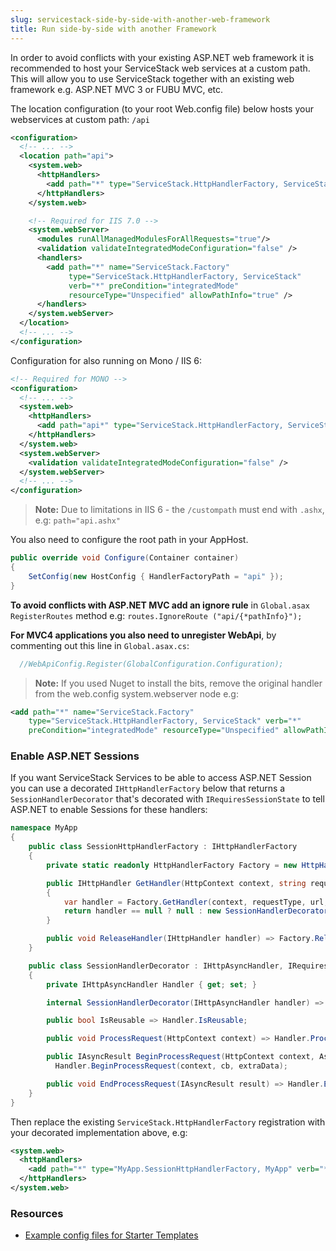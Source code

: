 ```yaml
---
slug: servicestack-side-by-side-with-another-web-framework
title: Run side-by-side with another Framework
---
```


In order to avoid conflicts with your existing ASP.NET web framework it is recommended to host your ServiceStack web services at a custom path.
This will allow you to use ServiceStack together with an existing web framework e.g. ASP.NET MVC 3 or FUBU MVC, etc.

The location configuration (to your root Web.config file) below hosts your webservices at custom path: `/api`

```xml
<configuration>
  <!-- ... --> 
  <location path="api">
    <system.web>
      <httpHandlers>
        <add path="*" type="ServiceStack.HttpHandlerFactory, ServiceStack" verb="*"/>
      </httpHandlers>
    </system.web>

    <!-- Required for IIS 7.0 -->
    <system.webServer>
      <modules runAllManagedModulesForAllRequests="true"/>
      <validation validateIntegratedModeConfiguration="false" />
      <handlers>
        <add path="*" name="ServiceStack.Factory" 
             type="ServiceStack.HttpHandlerFactory, ServiceStack" 
             verb="*" preCondition="integratedMode" 
             resourceType="Unspecified" allowPathInfo="true" />
      </handlers>
    </system.webServer>
  </location>
  <!-- ... --> 
</configuration>
```

Configuration for also running on Mono / IIS 6:

```xml
<!-- Required for MONO -->
<configuration>
  <!-- ... --> 
  <system.web>
    <httpHandlers>
      <add path="api*" type="ServiceStack.HttpHandlerFactory, ServiceStack" verb="*"/>
    </httpHandlers>
  </system.web>
  <system.webServer>
    <validation validateIntegratedModeConfiguration="false" />
  </system.webServer>
  <!-- ... --> 
</configuration>
```

> **Note:** Due to limitations in IIS 6 - the `/custompath` must end with `.ashx`, e.g: `path="api.ashx"`

You also need to configure the root path in your AppHost.

```csharp
public override void Configure(Container container)
{
    SetConfig(new HostConfig { HandlerFactoryPath = "api" });
}
```

**To avoid conflicts with ASP.NET MVC add an ignore rule** in `Global.asax RegisterRoutes` method e.g: `routes.IgnoreRoute ("api/{*pathInfo}");`

**For MVC4 applications you also need to unregister WebApi**, by commenting out this line in `Global.asax.cs`:

```csharp
  //WebApiConfig.Register(GlobalConfiguration.Configuration);
```

> **Note:** If you used Nuget to install the bits, remove the original handler from the web.config system.webserver node e.g: 

```xml
<add path="*" name="ServiceStack.Factory"
    type="ServiceStack.HttpHandlerFactory, ServiceStack" verb="*" 
    preCondition="integratedMode" resourceType="Unspecified" allowPathInfo="true" />
```

### Enable ASP.NET Sessions

If you want ServiceStack Services to be able to access ASP.NET Session you can use a decorated `IHttpHandlerFactory` below
that returns a `SessionHandlerDecorator` that's decorated with `IRequiresSessionState` to tell ASP.NET to enable Sessions for these handlers:

```csharp
namespace MyApp
{
    public class SessionHttpHandlerFactory : IHttpHandlerFactory
    {
        private static readonly HttpHandlerFactory Factory = new HttpHandlerFactory();

        public IHttpHandler GetHandler(HttpContext context, string requestType, string url, string path)
        {
            var handler = Factory.GetHandler(context, requestType, url, path);
            return handler == null ? null : new SessionHandlerDecorator((IHttpAsyncHandler)handler);
        }

        public void ReleaseHandler(IHttpHandler handler) => Factory.ReleaseHandler(handler);
    }

    public class SessionHandlerDecorator : IHttpAsyncHandler, IRequiresSessionState
    {
        private IHttpAsyncHandler Handler { get; set; }

        internal SessionHandlerDecorator(IHttpAsyncHandler handler) => Handler = handler;

        public bool IsReusable => Handler.IsReusable;

        public void ProcessRequest(HttpContext context) => Handler.ProcessRequest(context);

        public IAsyncResult BeginProcessRequest(HttpContext context, AsyncCallback cb, object extraData) => 
          Handler.BeginProcessRequest(context, cb, extraData);

        public void EndProcessRequest(IAsyncResult result) => Handler.EndProcessRequest(result);
    }
}
```

Then replace the existing `ServiceStack.HttpHandlerFactory` registration with your decorated implementation above, e.g:

```xml
<system.web>
  <httpHandlers>
    <add path="*" type="MyApp.SessionHttpHandlerFactory, MyApp" verb="*"/>
  </httpHandlers>
</system.web>
```

### Resources

* [Example config files for Starter Templates](https://github.com/ServiceStackApps/LiveDemos#starter-templates)
